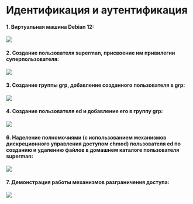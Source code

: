 # Идентификация и аутентификация

#### 1. Виртуальная машина Debian 12:

![](_attachments/Pasted%20image%2020231112202701.png)

#### 2.  Создание пользователя superman, присвоение им привилегии суперпользователя:

![](_attachments/Pasted%20image%2020231112203140.png)

#### 3. Создание группы grp, добавление созданного пользователя в grp:

![](_attachments/Pasted%20image%2020231112203522.png)
#### 4. Создание пользователя ed и добавление его в группу grp:

![](_attachments/Pasted%20image%2020231112210202.png)

#### 6. Наделение  полномочиями (с использованием механизмов дискреционного управления доступом chmod) пользователя ed по созданию и удалению файлов в домашнем каталоге пользователя superman:

![](_attachments/Pasted%20image%2020231112211217.png)
#### 7. Демонстрация работы механизмов разграничения доступа:

![](_attachments/Pasted%20image%2020231112211324.png)